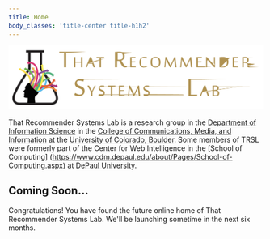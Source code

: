 ```yaml
---
title: Home
body_classes: 'title-center title-h1h2'
---
```


![That Recommender Systems Lab](img/trsl-header.png)

That Recommender Systems Lab is a research group in the [Department of Information Science](https://www.colorado.edu/cmci/infoscience) in the [College of Communications, Media, and Information](https://www.colorado.edu/cmci/) at the [University of Colorado, Boulder](https://www.colorado.edu/). Some members of TRSL were formerly part of the Center for Web Intelligence in the [School of Computing] (https://www.cdm.depaul.edu/about/Pages/School-of-Computing.aspx) at [DePaul University](http://www.depaul.edu/). 

## Coming Soon...

Congratulations! You have found the future online home of That Recommender Systems Lab. We'll be launching sometime in the next six months.

